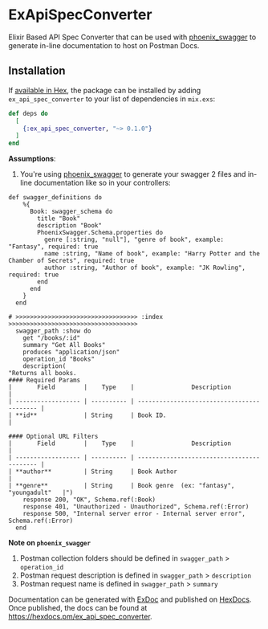 # ExApiSpecConverter

Elixir Based API Spec Converter that can be used with [phoenix_swagger](https://hexdocs.pm/phoenix_swagger/getting-started.html) to generate in-line documentation to host on Postman Docs.

## Installation

If [available in Hex](https://hex.pm/docs/publish), the package can be installed
by adding `ex_api_spec_converter` to your list of dependencies in `mix.exs`:

```elixir
def deps do
  [
    {:ex_api_spec_converter, "~> 0.1.0"}
  ]
end
```

**Assumptions**:
1. You're using [phoenix_swagger](https://hexdocs.pm/phoenix_swagger/getting-started.html) to generate your swagger 2 files and in-line documentation like so in your controllers:

```
def swagger_definitions do
    %{
      Book: swagger_schema do
        title "Book"
        description "Book"
        PhoenixSwagger.Schema.properties do
          genre [:string, "null"], "genre of book", example: "Fantasy", required: true
          name :string, "Name of book", example: "Harry Potter and the Chamber of Secrets", required: true
          author :string, "Author of book", example: "JK Rowling", required: true
        end
      end
    }
  end

# >>>>>>>>>>>>>>>>>>>>>>>>>>>>>>>>>> :index >>>>>>>>>>>>>>>>>>>>>>>>>>>>>>>>>>>>
  swagger_path :show do
    get "/books/:id"
    summary "Get All Books"
    produces "application/json"
    operation_id "Books"
    description(
"Returns all books.
#### Required Params
|       Field        |    Type    |                Description                 |
| ------------------ | ---------- | ------------------------------------------ |
| **id**             | String     | Book ID.                                   |

#### Optional URL Filters
|       Field        |    Type    |                Description                 |
| ------------------ | ---------- | ------------------------------------------ |
| **author**         | String     | Book Author                                |
| **genre**          | String     | Book genre  (ex: "fantasy", "youngadult"   |")
    response 200, "OK", Schema.ref(:Book)
    response 401, "Unauthorized - Unauthorized", Schema.ref(:Error)
    response 500, "Internal server error - Internal server error", Schema.ref(:Error)
  end
```


**Note on `phoenix_swagger`**
1. Postman collection folders should be defined in `swagger_path` > `operation_id`
2. Postman request description is defined in `swagger_path` > `description`
3. Postman request name is defined in `swagger_path` > `summary`

Documentation can be generated with [ExDoc](https://github.com/elixir-lang/ex_doc)
and published on [HexDocs](https://hexdocs.pm). Once published, the docs can
be found at <https://hexdocs.pm/ex_api_spec_converter>.
